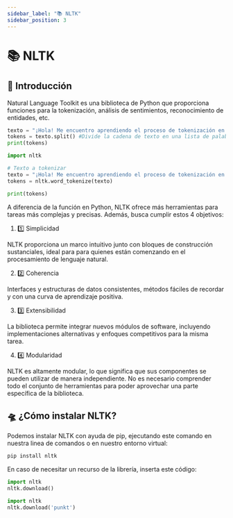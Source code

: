 ```yaml
---
sidebar_label: "📚 NLTK"
sidebar_position: 3
---
```


# 📚 NLTK

## 🌟 Introducción

Natural Language Toolkit es una biblioteca de Python que proporciona funciones para la tokenización, análisis de sentimientos, reconocimiento de entidades, etc.

```python title="Ejemplo de tokenización en Python"
texto = "¡Hola! Me encuentro aprendiendo el proceso de tokenización en la mejor página de programación en python."
tokens = texto.split() #Divide la cadena de texto en una lista de palabras
print(tokens)
```

```python title="Ejemplo de tokenización de palabras con nltk"
import nltk

# Texto a tokenizar
texto = "¡Hola! Me encuentro aprendiendo el proceso de tokenización en la mejor página de programación en python."
tokens = nltk.word_tokenize(texto)

print(tokens)
```

A diferencia de la función en Python, NLTK ofrece más herramientas para tareas más complejas y precisas. Además, busca cumplir estos 4 objetivos:

1. 1️⃣ Simplicidad

NLTK proporciona un marco intuitivo junto con bloques de construcción sustanciales, ideal para para quienes están comenzando en el procesamiento de lenguaje natural.

2. 2️⃣ Coherencia

Interfaces y estructuras de datos consistentes, métodos fáciles de recordar y con una curva de aprendizaje positiva.

3. 3️⃣ Extensibilidad

La biblioteca permite integrar nuevos módulos de software, incluyendo implementaciones alternativas y enfoques competitivos para la misma tarea.

4. 4️⃣ Modularidad

NLTK es altamente modular, lo que significa que sus componentes se pueden utilizar de manera independiente. No es necesario comprender todo el conjunto de herramientas para poder aprovechar una parte específica de la biblioteca.

## 🛸 ¿Cómo instalar NLTK?

Podemos instalar NLTK con ayuda de pip, ejecutando este comando en nuestra linea de comandos o en nuestro entorno virtual:

```bash title="Instalar NLTK con pip"
pip install nltk
```

En caso de necesitar un recurso de la librería, inserta este código:

```python title="Instalar todos los recursos de nltk"
import nltk
nltk.download()
```

```python title="Instalar algún recurso de nltk"
import nltk
nltk.download('punkt')
```
